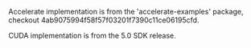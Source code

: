 Accelerate implementation is from the 'accelerate-examples' package,
checkout 4ab9075994f58f57f03201f7390c11ce06195cfd.

CUDA implementation is from the 5.0 SDK release.

